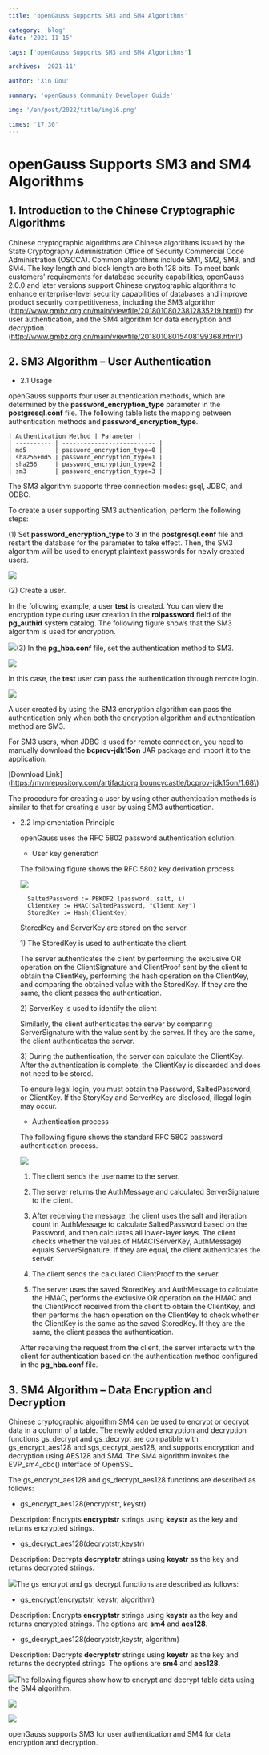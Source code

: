 ```yaml
---
title: 'openGauss Supports SM3 and SM4 Algorithms'

category: 'blog'
date: '2021-11-15'

tags: ['openGauss Supports SM3 and SM4 Algorithms']

archives: '2021-11'

author: 'Xin Dou'

summary: 'openGauss Community Developer Guide'

img: '/en/post/2022/title/img16.png'

times: '17:30'
---
```


# openGauss Supports SM3 and SM4 Algorithms<a name="ZH-CN_TOPIC_0000001251426693"></a>

## 1. Introduction to the Chinese Cryptographic Algorithms<a name="section1368913722517"></a>

Chinese cryptographic algorithms are Chinese algorithms issued by the State Cryptography Administration Office of Security Commercial Code Administration \(OSCCA\). Common algorithms include SM1, SM2, SM3, and SM4. The key length and block length are both 128 bits. To meet bank customers' requirements for database security capabilities, openGauss 2.0.0 and later versions support Chinese cryptographic algorithms to enhance enterprise-level security capabilities of databases and improve product security competitiveness, including the SM3 algorithm \(http://www.gmbz.org.cn/main/viewfile/20180108023812835219.html\) for user authentication, and the SM4 algorithm for data encryption and decryption \(http://www.gmbz.org.cn/main/viewfile/20180108015408199368.html\)

## 2. SM3 Algorithm – User Authentication<a name="section1383392282510"></a>

- 2.1 Usage

openGauss supports four user authentication methods, which are determined by the **password_encryption_type** parameter in the **postgresql.conf** file. The following table lists the mapping between authentication methods and **password_encryption_type**.

```
| Authentication Method | Parameter |
| ---------- | -------------------------- |
| md5        | password_encryption_type=0 |
| sha256+md5 | password_encryption_type=1 |
| sha256     | password_encryption_type=2 |
| sm3        | password_encryption_type=3 |
```

The SM3 algorithm supports three connection modes: gsql, JDBC, and ODBC.

To create a user supporting SM3 authentication, perform the following steps:

\(1\) Set **password_encryption_type** to **3** in the **postgresql.conf** file and restart the database for the parameter to take effect. Then, the SM3 algorithm will be used to encrypt plaintext passwords for newly created users.

![](./figures/zh-cn_image_0000001252703087.png)

\(2\) Create a user.

In the following example, a user **test** is created. You can view the encryption type during user creation in the **rolpassword** field of the **pg_authid** system catalog. The following figure shows that the SM3 algorithm is used for encryption.

![](./figures/zh-cn_image_0000001252343171.png)\(3\) In the **pg_hba.conf** file, set the authentication method to SM3.

![](./figures/zh-cn_image_0000001252703155.png)

In this case, the **test** user can pass the authentication through remote login.

![](./figures/zh-cn_image_0000001252343211.png)

A user created by using the SM3 encryption algorithm can pass the authentication only when both the encryption algorithm and authentication method are SM3.

For SM3 users, when JDBC is used for remote connection, you need to manually download the **bcprov-jdk15on** JAR package and import it to the application.

\[Download Link\] \(https://mvnrepository.com/artifact/org.bouncycastle/bcprov-jdk15on/1.68\)

The procedure for creating a user by using other authentication methods is similar to that for creating a user by using SM3 authentication.

- 2.2 Implementation Principle

  openGauss uses the RFC 5802 password authentication solution.

  - User key generation

  The following figure shows the RFC 5802 key derivation process.

  ![](./figures/zh-cn_image_0000001252343303.png)

  ```
    SaltedPassword := PBKDF2 (password, salt, i)
    ClientKey := HMAC(SaltedPassword, "Client Key")
    StoredKey := Hash(ClientKey)
  ```

  StoredKey and ServerKey are stored on the server.

  1\) The StoredKey is used to authenticate the client.

  The server authenticates the client by performing the exclusive OR operation on the ClientSignature and ClientProof sent by the client to obtain the ClientKey, performing the hash operation on the ClientKey, and comparing the obtained value with the StoredKey. If they are the same, the client passes the authentication.

  2\) ServerKey is used to identify the client

  Similarly, the client authenticates the server by comparing ServerSignature with the value sent by the server. If they are the same, the client authenticates the server.

  3\) During the authentication, the server can calculate the ClientKey. After the authentication is complete, the ClientKey is discarded and does not need to be stored.

  To ensure legal login, you must obtain the Password, SaltedPassword, or ClientKey. If the StoryKey and ServerKey are disclosed, illegal login may occur.

  - Authentication process

  The following figure shows the standard RFC 5802 password authentication process.

  ![](./figures/320.png)

  1. The client sends the username to the server.

  2. The server returns the AuthMessage and calculated ServerSignature to the client.

  3. After receiving the message, the client uses the salt and iteration count in AuthMessage to calculate SaltedPassword based on the Password, and then calculates all lower-layer keys. The client checks whether the values of HMAC\(ServerKey, AuthMessage\) equals ServerSignature. If they are equal, the client authenticates the server.

  4. The client sends the calculated ClientProof to the server.

  5. The server uses the saved StoredKey and AuthMessage to calculate the HMAC, performs the exclusive OR operation on the HMAC and the ClientProof received from the client to obtain the ClientKey, and then performs the hash operation on the ClientKey to check whether the ClientKey is the same as the saved StoredKey. If they are the same, the client passes the authentication.

  After receiving the request from the client, the server interacts with the client for authentication based on the authentication method configured in the **pg_hba.conf** file.

## 3. SM4 Algorithm – Data Encryption and Decryption<a name="section1818513912815"></a>

Chinese cryptographic algorithm SM4 can be used to encrypt or decrypt data in a column of a table. The newly added encryption and decryption functions gs_decrypt and gs_decrypt are compatible with gs_encrypt_aes128 and sgs_decrypt_aes128, and supports encryption and decryption using AES128 and SM4. The SM4 algorithm invokes the EVP_sm4_cbc\(\) interface of OpenSSL.

The gs_encrypt_aes128 and gs_decrypt_aes128 functions are described as follows:

- gs_encrypt_aes128\(encryptstr, keystr\)

​ Description: Encrypts **encryptstr** strings using **keystr** as the key and returns encrypted strings.

- gs_decrypt_aes128\(decryptstr,keystr\)

​ Description: Decrypts **decryptstr** strings using **keystr** as the key and returns decrypted strings.

![](./figures/zh-cn_image_0000001207863420.png)The gs_encrypt and gs_decrypt functions are described as follows:

- gs_encrypt\(encryptstr, keystr, algorithm\)

​ Description: Encrypts **encryptstr** strings using **keystr** as the key and returns encrypted strings. The options are **sm4** and **aes128**.

- gs_decrypt_aes128\(decryptstr,keystr, algorithm\)

​ Description: Decrypts **decryptstr** strings using **keystr** as the key and returns the decrypted strings. The options are **sm4** and **aes128**.

![](./figures/zh-cn_image_0000001252343507.png)The following figures show how to encrypt and decrypt table data using the SM4 algorithm.

![](./figures/zh-cn_image_0000001252463513.png)

![](./figures/zh-cn_image_0000001252703473.png)

openGauss supports SM3 for user authentication and SM4 for data encryption and decryption.

